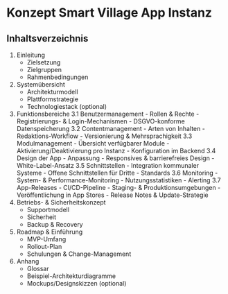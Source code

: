 # Konzept Smart Village App Instanz

## Inhaltsverzeichnis

1. Einleitung
    - Zielsetzung
    - Zielgruppen
    - Rahmenbedingungen
2. Systemübersicht
    - Architekturmodell
    - Plattformstrategie
    - Technologiestack (optional)
3. Funktionsbereiche
    3.1 Benutzermanagement
        - Rollen & Rechte
        - Registrierungs- & Login-Mechanismen
        - DSGVO-konforme Datenspeicherung
    3.2 Contentmanagement
        - Arten von Inhalten
        - Redaktions-Workflow
        - Versionierung & Mehrsprachigkeit
    3.3 Modulmanagement
        - Übersicht verfügbarer Module
        - Aktivierung/Deaktivierung pro Instanz
        - Konfiguration im Backend
    3.4 Design der App
        - Anpassung
        - Responsives & barrierefreies Design
        - White-Label-Ansatz
    3.5 Schnittstellen
        - Integration kommunaler Systeme
        - Offene Schnittstellen für Dritte
        - Standards
    3.6 Monitoring
        - System- & Performance-Monitoring
        - Nutzungsstatistiken
        - Alerting
    3.7 App-Releases
        - CI/CD-Pipeline
        - Staging- & Produktionsumgebungen
        - Veröffentlichung in App Stores
        - Release Notes & Update-Strategie
4. Betriebs- & Sicherheitskonzept
    - Supportmodell
    - Sicherheit
    - Backup & Recovery
5. Roadmap & Einführung
    - MVP-Umfang
    - Rollout-Plan
    - Schulungen & Change-Management
6. Anhang
    - Glossar
    - Beispiel-Architekturdiagramme
    - Mockups/Designskizzen (optional)

